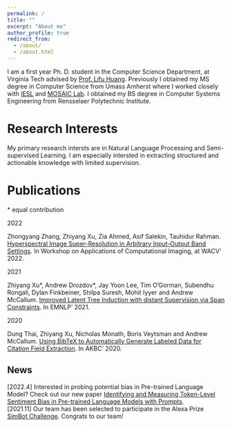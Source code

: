 ```yaml
---
permalink: /
title: ""
excerpt: "About me"
author_profile: true
redirect_from: 
  - /about/
  - /about.html
---
```


I am a first year Ph. D. student in the Computer Science Department, at Virginia Tech advised by [Prof. Lifu Huang](https://wilburone.github.io/). Previously I obtained my MS degree in Computer Science from Umass Amherst where I worked closely with [IESL](http://www.iesl.cs.umass.edu/) and [MOSAIC Lab](https://mosaic.cs.umass.edu/). I obtained my BS degree in Computer Systems Engineering from Rensselaer Polytechnic Institute.

Research Interests
======
My primary research intersts are in Natural Language Processing and Semi-supervised Learning. I am especially intersted in extracting structured and actionable knowledge with limited supervision.

Publications
======
\* equal contribution

2022

Zhongyang Zhang, Zhiyang Xu, Zia Ahmed, Asif Salekin, Tauhidur Rahman. 
[Hyperspectral Image Super-Resolution in Arbitrary Input-Output Band Settings](https://arxiv.org/pdf/2103.10614.pdf). 
In Workshop on Applications of Computational Imaging, at WACV’ 2022.

2021

Zhiyang Xu\*, Andrew Drozdov\*, Jay Yoon Lee, Tim O’Gorman, Subendhu Rongali, Dylan Finkbeiner, Shilpa Suresh, Mohit Iyyer and Andrew McCallum. 
[Improved Latent Tree Induction with distant Supervision via Span Constraints](https://arxiv.org/pdf/2109.05112.pdf). 
In EMNLP’ 2021.

2020

Dung Thai, Zhiyang Xu, Nicholas Monath, Boris Veytsman and Andrew McCallum. 
[Using BibTeX to Automatically Generate Labeled Data for Citation Field Extraction](https://arxiv.org/pdf/2006.05563.pdf). 
In AKBC’ 2020.

News
------
[2022.4] Interested in probing potential bias in Pre-trained Language Model? Check out our new paper [Identifying and Measuring Token-Level Sentiment Bias in Pre-trained Language Models with Prompts](https://arxiv.org/abs/2204.07289).<br>
[2021.11] Our team has been selected to participate in the Alexa Prize [SimBot Challenge](https://www.amazon.science/alexa-prize). Congrats to our team!

<!-- Service
------ -->


